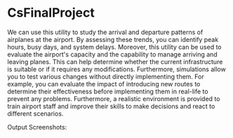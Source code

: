 # CsFinalProject

We can use this utility to study the arrival and departure patterns of airplanes at the airport. By assessing these trends, you can identify peak hours, busy days, and system delays. Moreover, this utility can be used to evaluate the airport's capacity and the capability to manage arriving and leaving planes. This can help determine whether the current infrastructure is suitable or if it requires any modifications. Furthermore, simulations allow you to test various changes without directly implementing them. For example, you can evaluate the impact of introducing new routes to determine their effectiveness before implementing them in real-life to prevent any problems. Furthermore, a realistic environment is provided to train airport staff and improve their skills to make decisions and react to different scenarios.

Output Screenshots:
